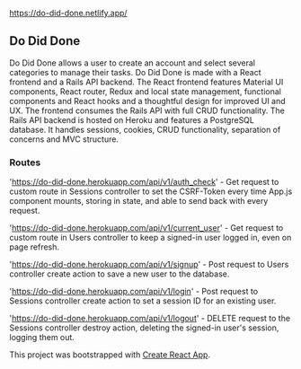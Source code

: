 https://do-did-done.netlify.app/

## Do Did Done

Do Did Done allows a user to create an account and select several categories to manage their tasks. 
Do Did Done is made with a React frontend and a Rails API backend. 
The React frontend features Material UI components, React router, Redux and local state management, functional components and React hooks and a thoughtful design for improved UI and UX. 
The frontend consumes the Rails API with full CRUD functionality. 
The Rails API backend is hosted on Heroku and features a PostgreSQL database. 
It handles sessions, cookies, CRUD functionality, separation of concerns and MVC structure.

### Routes

'https://do-did-done.herokuapp.com/api/v1/auth_check' - Get request to custom route in Sessions controller to set the CSRF-Token every time App.js component mounts, storing in state, and able to send back with every request.

'https://do-did-done.herokuapp.com/api/v1/current_user' -  Get request to custom route in Users controller to keep a signed-in user logged in, even on page refresh.

'https://do-did-done.herokuapp.com/api/v1/signup' -  Post request to Users controller create action to save a new user to the database.

'https://do-did-done.herokuapp.com/api/v1/login' - Post request to Sessions controller create action to set a session ID for an existing user.

'https://do-did-done.herokuapp.com/api/v1/logout' - DELETE request to the Sessions controller destroy action, deleting the signed-in user's session, logging them out.

This project was bootstrapped with [Create React App](https://github.com/facebook/create-react-app).
